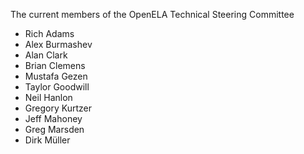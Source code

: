The current members of the OpenELA Technical Steering Committee

* Rich Adams
* Alex Burmashev
* Alan Clark
* Brian Clemens
* Mustafa Gezen
* Taylor Goodwill 
* Neil Hanlon
* Gregory Kurtzer
* Jeff Mahoney
* Greg Marsden
* Dirk Müller

